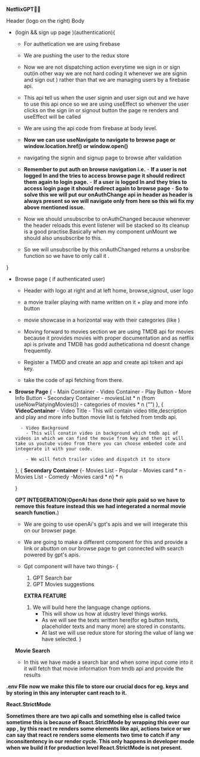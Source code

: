 **NetflixGPT🚀🚀**


Header (logo on the right)
Body 
 - (login && sign up page )(authentication){
    -  For authetication we are using firebase
    -  We are pushing the user to the redux store
    -  Now we are not dispatching action everytime we sign in or sign out(in other way we are not hard   coding it whenever we are signin and sign out ) rather than that we are managing users by a   firebase api.
    -  This api tell us when the user signin and user sign out and we have to use this api once so we are using useEffect so whenver the user clicks on the sign iin or signout button the page re renders and useEffect will be called
    -  We are using the api code from firebase at body level.
    - **Now we can use useNavigate to navigate to browse page or window.location.href() or window.open()**
    - navigating the signin and signup page to browse after validation

    - **Remember to put auth on browse navigation i.e.**
          - **If a user is not logged In and the tries to access browse page it should redirect them again to login page.**
          - **If a user is logged In and they tries to access login page it should redirect again to browse page**
          - **So to solve this we will put our onAuthChange api in header as header is always present so we will navigate only from here so this wii fix my above mentioned issue.**

    - Now we should unsubscribe to onAuthChanged  because whenever the header reloads this event listener will be stacked so its cleanup is a good practise.Basically when my component unMount we should also unsubscribe to this.

    - So we will unsubscribe by this onAuthChanged returns a unsbsribe function so we have to only call it .



 }
 -  Browse page ( if authenticated user)
       - Header with logo at right and at left home, browse,signout, user logo
       - a movie trailer playing with name written on it + play and more info button 
       - movie showcase in a horizontal way with their categories (like )

       - Moving forward to movies section we are using TMDB api for movies because it provides movies with proper documentation and as netflix api is private and TMDB has godd autheticationa nd doesnt change frequemtly.
       
       - Register a TMDD and create an app and create api token and api key.
       - take the code of api fetching from there.


- **Browse Page**
   {
      - Main Container
          - Video Container
              - Play Button - More Info Button
      - Secondary Container
          - moviesList * n (from useNowPlatyingMovies())
          - categories of movies * n ("")
   },
   {
      **VideoContainer**
        - Video Title 
           - This will contain video title,description and play and more info button movie list is fetched from tmdb api.

        - Video Background
          - This will conatin video in background which tmdb api of videos in which we can find the movie from key and then it will take us youtube video from there you can choose embeded code and integerate it with your code.
          
          - We will fetch trailer video and dispatch it to store

   },
   {
      **Secondary Container**
      {- Movies List - Popular
         - Movies card * n
      - Movies List - Comedy
         -Movies card * n} * n
      
   }


   **GPT INTEGERATION**(**OpenAi has done their apis paid so we have to remove this feature instead this we had integerated a normal movie search function.**)
   - We are going to use openAi's gpt's apis and we will integerate this on our browser page.
   - We are going to make a different component for this and provide a link or abutton on our browse page to get connected with search powered by gpt's apis.


   - Gpt component will have two things-
   {
      1. GPT Search bar
      2. GPT Movies suggestions

      **EXTRA FEATURE**
       1. We will build here the language change options.
          - This will show us how at idustry level things works.
          - As we will see the texts written here(for eg button texts, placeholder texts and many more) are stored in constants.
          - At last we will use redux store for storing the value of lang we have selected.
   }

   **Movie Search**
   - In this we have made a search bar and when some input come into it it will fetch that movie information from tmdb api and provide the results



**.env FIle**
**now we make this file to store our crucial docs for eg. keys and by storing in this any interupter cant reach to it.**

**React.StrictMode**

**Sometimes there are two api calls and something else is called twice sometime this is because of React.StrictMode by wrapping this over our app , by this react re renders some elements like api, actions twice or we can say that react re renders some elements two time to catch if any inconsitentency in our render cycle. This only happens in developer mode when we build it for production level React.StrictMode is not present.**